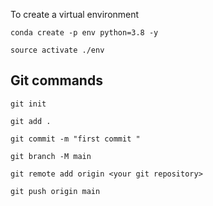 To create a virtual environment 
```
conda create -p env python=3.8 -y
```
```
source activate ./env
```


## Git commands 

```
git init
```
```
git add .
```
```
git commit -m "first commit "
```
```
git branch -M main
```
```
git remote add origin <your git repository>
```
```
git push origin main
```
